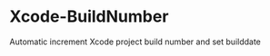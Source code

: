 Xcode-BuildNumber
=================

Automatic increment Xcode project build number and set builddate
